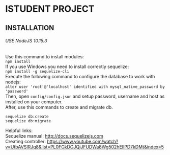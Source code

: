 # ISTUDENT PROJECT
## INSTALLATION
###### USE NodeJS 10.15.3
Use this command to install modules:  
`npm install`  
If you use Windows you need to install correctly sequelize:  
`npm install -g sequelize-cli`  
Execute the following command to configure the database to work with nodejs:  
`alter user 'root'@'localhost' identified with mysql_native_password by 'password'`  
Then, open `config/config.json` and setup password, username and host as installed on your computer.<br/>
After, use this commands to create and migrate db.  
```
sequelize db:create
sequelize db:migrate
```  
Helpful links:  
Sequelize manual: http://docs.sequelizejs.com  
Creating controller: https://www.youtube.com/watch?v=UtbAVSlRJq8&list=PL0FGkDGJQjJFUDWa8Wg502hEIlPD7kDMt&index=5  
